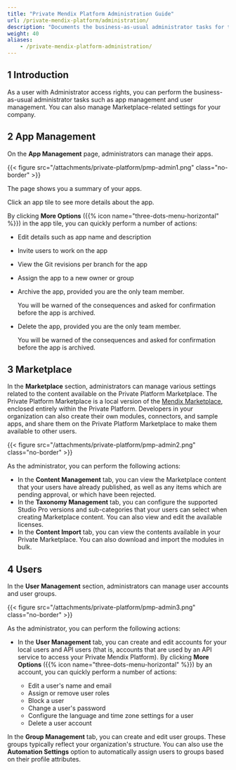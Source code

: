 ```yaml
---
title: "Private Mendix Platform Administration Guide"
url: /private-mendix-platform/administration/
description: "Documents the business-as-usual administrator tasks for the Private Mendix Platform."
weight: 40
aliases:
    - /private-mendix-platform-administration/
---
```


## 1 Introduction

As a user with Administrator access rights, you can perform the business-as-usual administrator tasks such as app management and user management. You can also manage Marketplace-related settings for your company.

## 2 App Management

On the **App Management** page, administrators can manage their apps.

{{< figure src="/attachments/private-platform/pmp-admin1.png" class="no-border" >}}

The page shows you a summary of your apps.

Click an app tile to see more details about the app.

By clicking **More Options** ({{% icon name="three-dots-menu-horizontal" %}}) in the app tile, you can quickly perform a number of actions:

* Edit details such as app name and description
* Invite users to work on the app
* View the Git revisions per branch for the app
* Assign the app to a new owner or group
* Archive the app, provided you are the only team member.
    
    You will be warned of the consequences and asked for confirmation before the app is archived.

* Delete the app, provided you are the only team member.
    
    You will be warned of the consequences and asked for confirmation before the app is archived.

## 3 Marketplace

In the **Marketplace** section, administrators can manage various settings related to the content available on the Private Platform Marketplace. The Private Platform Marketplace is a local version of the [Mendix Marketplace](/appstore/overview/), enclosed entirely within the Private Platform. Developers in your organization can also create their own modules, connectors, and sample apps, and share them on the Private Platform Marketplace to make them available to other users.

{{< figure src="/attachments/private-platform/pmp-admin2.png" class="no-border" >}}

As the administrator, you can perform the following actions:

* In the **Content Management** tab, you can view the Marketplace content that your users have already published, as well as any items which are pending approval, or which have been rejected.
* In the **Taxonomy Management** tab, you can configure the supported Studio Pro versions and sub-categories that your users can select when creating Marketplace content. You can also view and edit the available licenses.
* In the **Content Import** tab, you can view the contents available in your Private Marketplace. You can also download and import the modules in bulk.

## 4 Users

In the **User Management** section, administrators can manage user accounts and user groups.

{{< figure src="/attachments/private-platform/pmp-admin3.png" class="no-border" >}}

As the administrator, you can perform the following actions:

* In the **User Management** tab, you can create and edit accounts for your local users and API users (that is, accounts that are used by an API service to access your Private Mendix Platform). By clicking **More Options** ({{% icon name="three-dots-menu-horizontal" %}}) by an account, you can quickly perform a number of actions:

    * Edit a user's name and email
    * Assign or remove user roles
    * Block a user
    * Change a user's password
    * Configure the language and time zone settings for a user
    * Delete a user account

In the **Group Management** tab, you can create and edit user groups. These groups typically reflect your organization's structure. You can also use the **Automation Settings** option to automatically assign users to groups based on their profile attributes.
